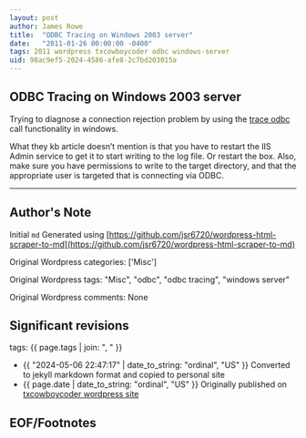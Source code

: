 ```yaml
---
layout: post
author: James Rowe
title:  "ODBC Tracing on Windows 2003 server"
date:   "2011-01-26 00:00:00 -0400"
tags: 2011 wordpress txcowboycoder odbc windows-server
uid: 98ac9ef5-2024-4586-afe8-2c7bd203015a
---
```



## ODBC Tracing on Windows 2003 server


Trying to diagnose a connection rejection problem by using the [trace odbc](http://support.microsoft.com/kb/274551) call functionality in windows.


What they kb article doesn’t mention is that you have to restart the IIS Admin service to get it to start writing to the log file. Or restart the box. Also, make sure you have permissions to write to the target directory, and that the appropriate user is targeted that is connecting via ODBC.




---

## Author's Note

Initial `md` Generated using [https://github.com/jsr6720/wordpress-html-scraper-to-md](https://github.com/jsr6720/wordpress-html-scraper-to-md)

Original Wordpress categories: ['Misc']

Original Wordpress tags: "Misc", "odbc", "odbc tracing", "windows server"

Original Wordpress comments: None

## Significant revisions

tags: {{ page.tags | join: ", " }} <!-- todo move this somewhere -->

- {{ "2024-05-06 22:47:17" | date_to_string: "ordinal", "US" }} Converted to jekyll markdown format and copied to personal site
- {{ page.date | date_to_string: "ordinal", "US" }} Originally published on [txcowboycoder wordpress site](https://txcowboycoder.wordpress.com/2011/01/26/odbc-tracing-on-windows-2003-server/)

## EOF/Footnotes


